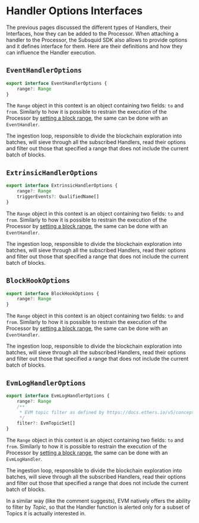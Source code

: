 # Handler Options Interfaces

The previous pages discussed the different types of Handlers, their Interfaces, how they can be added to the Processor. When attaching a handler to the Processor, the Subsquid SDK also allows to provide options and it defines interface for them. Here are their definitions and how they can influence the Handler execution.

## `EventHandlerOptions`

```typescript
export interface EventHandlerOptions {
    range?: Range
}
```

The `Range` object in this context is an object containing two fields: `to` and `from`. Similarly to how it is possible to restrain the execution of the Processor by [setting a block range](../substrate-support/substrate-squid-processor.md#start-block-global-execution-range), the same can be done with an `EventHandler`.

The ingestion loop, responsible to divide the blockchain exploration into batches, will sieve through all the subscribed Handlers, read their options and filter out those that specified a range that does not include the current batch of blocks.

## `ExtrinsicHandlerOptions`

```typescript
export interface ExtrinsicHandlerOptions {
    range?: Range
    triggerEvents?: QualifiedName[]
}
```

The `Range` object in this context is an object containing two fields: `to` and `from`. Similarly to how it is possible to restrain the execution of the Processor by [setting a block range](../substrate-support/substrate-squid-processor.md#start-block-global-execution-range), the same can be done with an `EventHandler`.

The ingestion loop, responsible to divide the blockchain exploration into batches, will sieve through all the subscribed Handlers, read their options and filter out those that specified a range that does not include the current batch of blocks.

## `BlockHookOptions`

```typescript
export interface BlockHookOptions {
    range?: Range
}

```

The `Range` object in this context is an object containing two fields: `to` and `from`. Similarly to how it is possible to restrain the execution of the Processor by [setting a block range](../substrate-support/substrate-squid-processor.md#start-block-global-execution-range), the same can be done with an `EventHandler`.

The ingestion loop, responsible to divide the blockchain exploration into batches, will sieve through all the subscribed Handlers, read their options and filter out those that specified a range that does not include the current batch of blocks.

## `EvmLogHandlerOptions`

```typescript
export interface EvmLogHandlerOptions {
    range?: Range
    /**
     * EVM topic filter as defined by https://docs.ethers.io/v5/concepts/events/#events--filters
     */
    filter?: EvmTopicSet[]
}

```

The `Range` object in this context is an object containing two fields: `to` and `from`. Similarly to how it is possible to restrain the execution of the Processor by [setting a block range](../substrate-support/substrate-squid-processor.md#start-block-global-execution-range), the same can be done with an `EvmLogHandler`.

The ingestion loop, responsible to divide the blockchain exploration into batches, will sieve through all the subscribed Handlers, read their options and filter out those that specified a range that does not include the current batch of blocks.

In a similar way (like the comment suggests), EVM natively offers the ability to filter by _Topic_, so that the Handler function is alerted only for a subset of Topics it is actually interested in.&#x20;
